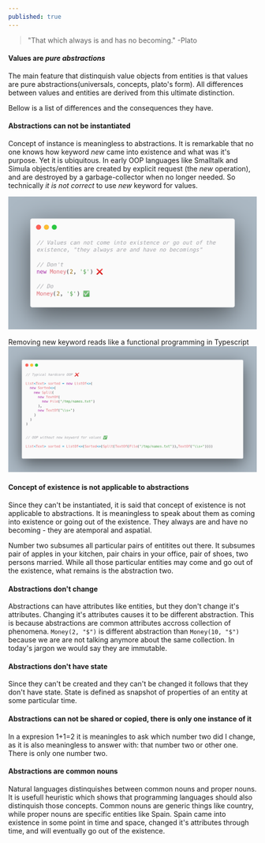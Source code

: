 ```yaml
---
published: true
---
```


> "That which always is and has no becoming." -Plato

#### Values are _pure abstractions_
The main feature that distinquish value objects from entities is that values are pure abstractions(universals, concepts, plato's form). All differences between values and entities are derived from this ultimate distinction.

Bellow is a list of differences and the consequences they have.

#### Abstractions can not be instantiated
Concept of instance is meaningless to abstractions. It is remarkable that no one knows how keyword _new_ came into existence and what was it's purpose. Yet it is ubiquitous. In early OOP languages like Smalltalk and Simula objects/entities are created by explicit request (the _new_ operation), and are destroyed by a garbage-collector when no longer needed. So technically _it is not correct_ to use _new_ keyword for values.

![Abstractions/Values can not be instantiated](https://raw.githubusercontent.com/aleksandar-b/blog/gh-pages/_posts/carbon%20(3).png)

Removing new keyword reads like a functional programming in Typescript
![Abstractions/OOP without new](https://raw.githubusercontent.com/aleksandar-b/blog/gh-pages/_posts/carbon%20(4).png)

#### Concept of existence is not applicable to abstractions
Since they can't be instantiated, it is said that concept of existence is not applicable to abstractions. It is meaningless to speak about them as coming into existence or going out of the existence. They always are and have no becoming - they are atemporal and aspatial.

Number two subsumes all particular pairs of entitites out there. It subsumes pair of apples in your kitchen, pair chairs in your office, pair of shoes, two persons married. While all those particular entities may come and go out of the existence, what remains is the abstraction two.

#### Abstractions don't change
Abstractions can have attributes like entities, but they don't change it's attributes. Changing it's attributes causes it to be different abstraction. This is because abstractions are common attributes accross collection of phenomena. `Money(2, "$")` is different abstraction than `Money(10, "$")` because we are are not talking anymore about the same collection. In today's jargon we would say they are immutable. 

#### Abstractions don't have state
Since they can't be created and they can't be changed it follows that they don't have state. State is defined as snapshot of properties of an entity at some particular time.

#### Abstractions can not be shared or copied, there is only one instance of it
In a expresion 1+1=2 it is meaningles to ask which number two did I change, as it is also meaningless to answer with: that number two or other one. There is only one number two.

#### Abstractions are common nouns
Natural languages distinquishes between common nouns and proper nouns. It is usefull heuristic which shows that programming languages should also distinquish those concepts.
Common nouns are generic things like country, while proper nouns are specific entities like Spain. Spain came into existence in some point in time and space, changed it's attributes through time, and will eventually go out of the existence.
